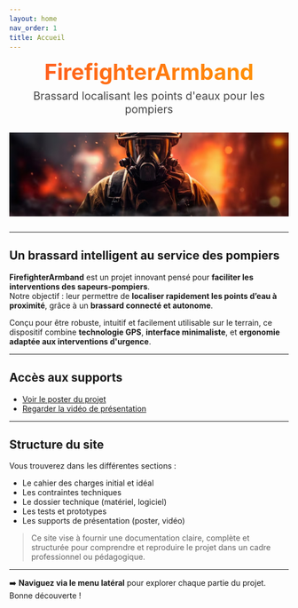 ```yaml
---
layout: home
nav_order: 1
title: Accueil
---
```


<style>
.titre-projet {
  text-align: center;
  font-size: 2.8em;
  font-weight: bold;
  margin-bottom: 0.2em;
  background: linear-gradient(to right, #ff5722, #ff9800);
  -webkit-background-clip: text;
  -webkit-text-fill-color: transparent;
}

.soustitre {
  text-align: center;
  font-size: 1.4em;
  color: #444;
  margin-bottom: 1.5em;
}

.banniere {
  display: block;
  margin: 0 auto 2em auto;
  max-width: 100%;
  height: auto;
}
</style>

<div class="titre-projet">FirefighterArmband</div>
<div class="soustitre">Brassard localisant les points d'eaux pour les pompiers</div>

<img src="images/banniere_pompiers.png" alt="Bannière FirefighterArmband" class="banniere" />

---

## Un brassard intelligent au service des pompiers

**FirefighterArmband** est un projet innovant pensé pour **faciliter les interventions des sapeurs-pompiers**.  
Notre objectif : leur permettre de **localiser rapidement les points d’eau à proximité**, grâce à un **brassard connecté et autonome**.

Conçu pour être robuste, intuitif et facilement utilisable sur le terrain, ce dispositif combine **technologie GPS**, **interface minimaliste**, et **ergonomie adaptée aux interventions d'urgence**.

---

## Accès aux supports

- [Voir le poster du projet](/2025-FirefighterArmband/docs/7-Supports/supports-1poster.md)
- [Regarder la vidéo de présentation](/2025-FirefighterArmband/docs/7-Supports/supports-6vidéo.md)

---

## Structure du site

Vous trouverez dans les différentes sections :
- Le cahier des charges initial et idéal
- Les contraintes techniques
- Le dossier technique (matériel, logiciel)
- Les tests et prototypes
- Les supports de présentation (poster, vidéo)

> Ce site vise à fournir une documentation claire, complète et structurée pour comprendre et reproduire le projet dans un cadre professionnel ou pédagogique.

---

➡️ **Naviguez via le menu latéral** pour explorer chaque partie du projet.  
Bonne découverte !


